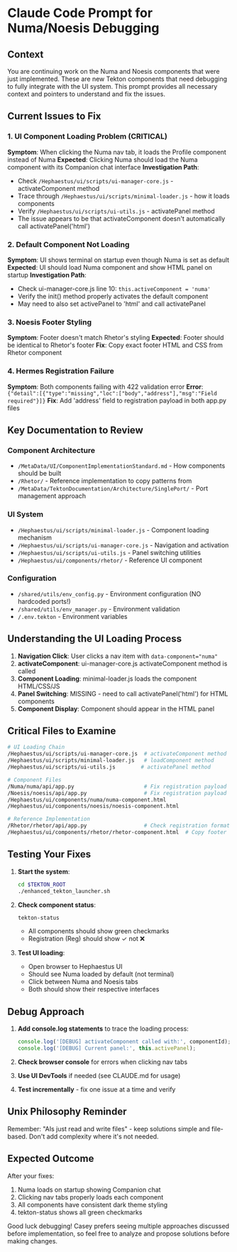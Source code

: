 # Claude Code Prompt for Numa/Noesis Debugging

## Context

You are continuing work on the Numa and Noesis components that were just implemented. These are new Tekton components that need debugging to fully integrate with the UI system. This prompt provides all necessary context and pointers to understand and fix the issues.

## Current Issues to Fix

### 1. UI Component Loading Problem (CRITICAL)
**Symptom**: When clicking the Numa nav tab, it loads the Profile component instead of Numa
**Expected**: Clicking Numa should load the Numa component with its Companion chat interface
**Investigation Path**:
- Check `/Hephaestus/ui/scripts/ui-manager-core.js` - activateComponent method
- Trace through `/Hephaestus/ui/scripts/minimal-loader.js` - how it loads components
- Verify `/Hephaestus/ui/scripts/ui-utils.js` - activatePanel method
- The issue appears to be that activateComponent doesn't automatically call activatePanel('html')

### 2. Default Component Not Loading
**Symptom**: UI shows terminal on startup even though Numa is set as default
**Expected**: UI should load Numa component and show HTML panel on startup
**Investigation Path**:
- Check ui-manager-core.js line 10: `this.activeComponent = 'numa'`
- Verify the init() method properly activates the default component
- May need to also set activePanel to 'html' and call activatePanel

### 3. Noesis Footer Styling
**Symptom**: Footer doesn't match Rhetor's styling
**Expected**: Footer should be identical to Rhetor's footer
**Fix**: Copy exact footer HTML and CSS from Rhetor component

### 4. Hermes Registration Failure
**Symptom**: Both components failing with 422 validation error
**Error**: `{"detail":[{"type":"missing","loc":["body","address"],"msg":"Field required"}]}`
**Fix**: Add 'address' field to registration payload in both app.py files

## Key Documentation to Review

### Component Architecture
- `/MetaData/UI/ComponentImplementationStandard.md` - How components should be built
- `/Rhetor/` - Reference implementation to copy patterns from
- `/MetaData/TektonDocumentation/Architecture/SinglePort/` - Port management approach

### UI System
- `/Hephaestus/ui/scripts/minimal-loader.js` - Component loading mechanism
- `/Hephaestus/ui/scripts/ui-manager-core.js` - Navigation and activation
- `/Hephaestus/ui/scripts/ui-utils.js` - Panel switching utilities
- `/Hephaestus/ui/components/rhetor/` - Reference UI component

### Configuration
- `/shared/utils/env_config.py` - Environment configuration (NO hardcoded ports!)
- `/shared/utils/env_manager.py` - Environment validation
- `/.env.tekton` - Environment variables

## Understanding the UI Loading Process

1. **Navigation Click**: User clicks a nav item with `data-component="numa"`
2. **activateComponent**: ui-manager-core.js activateComponent method is called
3. **Component Loading**: minimal-loader.js loads the component HTML/CSS/JS
4. **Panel Switching**: MISSING - need to call activatePanel('html') for HTML components
5. **Component Display**: Component should appear in the HTML panel

## Critical Files to Examine

```bash
# UI Loading Chain
/Hephaestus/ui/scripts/ui-manager-core.js  # activateComponent method
/Hephaestus/ui/scripts/minimal-loader.js   # loadComponent method
/Hephaestus/ui/scripts/ui-utils.js        # activatePanel method

# Component Files
/Numa/numa/api/app.py                      # Fix registration payload
/Noesis/noesis/api/app.py                  # Fix registration payload
/Hephaestus/ui/components/numa/numa-component.html
/Hephaestus/ui/components/noesis/noesis-component.html

# Reference Implementation
/Rhetor/rhetor/api/app.py                  # Check registration format
/Hephaestus/ui/components/rhetor/rhetor-component.html  # Copy footer
```

## Testing Your Fixes

1. **Start the system**:
   ```bash
   cd $TEKTON_ROOT
   ./enhanced_tekton_launcher.sh
   ```

2. **Check component status**:
   ```bash
   tekton-status
   ```
   - All components should show green checkmarks
   - Registration (Reg) should show ✓ not ❌

3. **Test UI loading**:
   - Open browser to Hephaestus UI
   - Should see Numa loaded by default (not terminal)
   - Click between Numa and Noesis tabs
   - Both should show their respective interfaces

## Debug Approach

1. **Add console.log statements** to trace the loading process:
   ```javascript
   console.log('[DEBUG] activateComponent called with:', componentId);
   console.log('[DEBUG] Current panel:', this.activePanel);
   ```

2. **Check browser console** for errors when clicking nav tabs

3. **Use UI DevTools** if needed (see CLAUDE.md for usage)

4. **Test incrementally** - fix one issue at a time and verify

## Unix Philosophy Reminder

Remember: "AIs just read and write files" - keep solutions simple and file-based. Don't add complexity where it's not needed.

## Expected Outcome

After your fixes:
1. Numa loads on startup showing Companion chat
2. Clicking nav tabs properly loads each component
3. All components have consistent dark theme styling
4. tekton-status shows all green checkmarks

Good luck debugging! Casey prefers seeing multiple approaches discussed before implementation, so feel free to analyze and propose solutions before making changes.